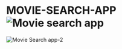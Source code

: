 # MOVIE-SEARCH-APP![Movie search app](https://user-images.githubusercontent.com/71378070/201402874-3bf373f5-a9cb-4771-80da-ef85e9989d5b.png)

![Movie Search app-2](https://user-images.githubusercontent.com/71378070/201402965-41889688-2c67-484a-8a1d-d52bf0b8b21c.png)
